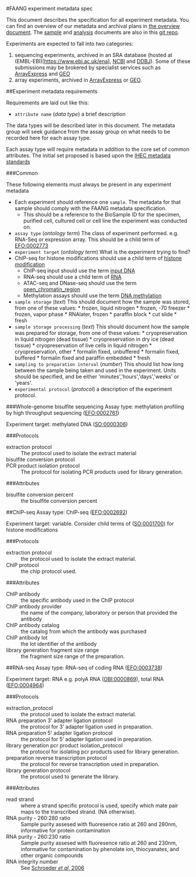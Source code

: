 #FAANG experiment metadata spec

This document describes the specification for all experiment metadata. You can find an overview of our metadata and archival plans in [the overview document](faang_metadata_overview.md). The [sample](faang_sample_metadata.md) and [analysis](faang_analysis_metadata.md) documents are also in this [git repo](https://github.com/FAANG/faang-metadata).

Experiments are expected to fall into two categories:

 1. sequencing experiments, archived in an SRA database (hosted at (EMBL-EBI)[https://www.ebi.ac.uk/ena], [NCBI](http://www.ncbi.nlm.nih.gov/sra/) and [DDBJ](http://trace.ddbj.nig.ac.jp/dra/index_e.html)). Some of these submissions may be brokered by specialist services such as [ArrayExpress](https://www.ebi.ac.uk/arrayexpress/) and [GEO](http://www.ncbi.nlm.nih.gov/geo/)
 2. array experiments, archived in [ArrayExpress](https://www.ebi.ac.uk/arrayexpress/) or [GEO](http://www.ncbi.nlm.nih.gov/geo/).


##Experiment metadata requirements

Requirements are laid out like this:  

 * `attribute name` (*data type*) a brief description

The data types will be described later in this document. The metadata group will seek guidance from the assay group on what needs to be recorded here for each assay type.

Each assay type will require metadata in addition to the core set of common attributes. The initial set proposed is based upon the [IHEC metadata standards](http://ihec-epigenomes.org/research/reference-epigenome-standards/)


###Common

These following elements must always be present in any experiment metadata

 * Each experiment should reference one `sample`. The metadata for that sample should comply with the FAANG metadata specification.
	* This should be a reference to the BioSample ID for the specimen, purified cell, cultured cell or cell line the experiment was conducted on.
 * `assay type` (*ontology term*) The class of experiment performed. e.g. RNA-Seq or expression array. This should be a child term of [EFO:0002773](http://www.ebi.ac.uk/efo/EFO_0002773)
 * `experiment target` (*ontology term*) What is the experiment trying to find?
  * ChIP-seq for histone modifications should use a child term of [histone modification](http://purl.obolibrary.org/obo/SO_0001700)
	* ChIP-seq input should use the term [input DNA](http://www.ebi.ac.uk/efo/EFO_0005031)
	* RNA-seq should use a child term of [RNA](http://purl.obolibrary.org/obo/CHEBI_33697)
	* ATAC-seq and DNase-seq should use the term [open_chromatin_region](http://purl.obolibrary.org/obo/SO_0001747)
	* Methylation assays should use the term [DNA methylation](http://purl.obolibrary.org/obo/GO_0006306)
 * `sample storage` (*text*) This should document how the sample was stored, from one of these values:
		*  frozen, liquid nitrogen
		*  frozen, -70 freezer
		*  frozen, vapor phase
		*  RNAlater, frozen
		*  paraffin block
		*  cut slide
		*  fresh
* `sample storage processing` (*text*) This should document how the sample was prepared for storage, from one of these values:
		* cryopreservation in liquid nitrogen (dead tissue)
		* cryopreservation in dry ice (dead tissue)
		* cryopreservation of live cells in liquid nitrogen
		* cryopreservation, other
		* formalin fixed, unbuffered
		* formalin fixed, buffered
		* formalin fixed and paraffin embedded
		* fresh
* `sampling to preparation interval` (*number*) This should list how long between the sample being taken and used in the experiment. Units should be specified, and be either 'minutes','hours','days','weeks' or 'years'.
* `experimental protocol` (*protocol*) a description of the experiment protocol.


###Whole-genome bisulfite sequencing
Assay type: methylation profiling by high throughput sequencing ([EFO:0002761](http://www.ebi.ac.uk/efo/EFO_0002761))

Experiment target: methylated DNA ([SO:0000306](http://www.sequenceontology.org/browser/current_svn/term/SO:0000306))

###Protocols
<dl>
<dt>extraction protocol</dt>
<dd>The protocol used to isolate the extract material</dd>
<dt>bisulfite conversion protocol</dt>
<dd></dd>
<dt>PCR product isolation protocol</dt>
<dd>The protocol for isolating PCR products used for library generation.</dd>
</dl>

###Attributes
<dl>
<dt>bisulfite conversion percent</dt>
<dd>the bisulfite conversion percent</dd>
</dl>

##ChIP-seq
Assay type: ChIP-seq ([EFO:0002692](http://www.ebi.ac.uk/efo/EFO_0002692))

Experiment target: variable. Consider child terms of ([SO:0001700](http://www.sequenceontology.org/browser/current_svn/term/SO:0001700)) for histone modifications

###Protocols
<dl>
<dt>extraction protocol</dt>
<dd>the protocol used to isolate the extract material.</dd>
<dt>ChIP protocol</dt>
<dd>the chip protocol used.</dd>
</dl>

###Attributes
<dl>
<dt>ChIP antibody </dt>
<dd>the specific antibody used in the ChIP protocol</dd>
<dt>ChIP antibody provider</dt>
<dd>the name of the company, laboratory or person that provided the antibody</dd>
<dt>ChIP antibody catalog</dt>
<dd>the catalog from which the antibody was purchased</dd>
<dt>ChIP antibody lot</dt>
<dd>the lot identifier of the antibody</dd>
<dt>library generation fragment size range</dt>
<dd>the fragment size range of the preparation.</dd>
</dl>


##RNA-seq
Assay type: RNA-seq of coding RNA ([EFO:0003738](http://www.ebi.ac.uk/efo/EFO_0003738))

Experiment target: RNA e.g. polyA RNA ([OBI:0000869](http://purl.obolibrary.org/obo/OBI_0000869)), total RNA ([EFO:0004964](http://www.ebi.ac.uk/efo/EFO_0004964))

###Protocols
<dl>
<dt>extraction_protocol</dt>
<dd>the protocol used to isolate the extract material.</dd>
<dt>RNA preparation 3' adapter ligation protocol</dt>
<dd>the protocol for 3’ adapter ligation used in preparation.</dd>
<dt>RNA preparation 5' adapter ligation protocol</dt>
<dd>the protocol for 5’ adapter ligation used in preparation.</dd>
<dt>library generation pcr product isolation_protocol</dt>
<dd>the protocol for isolating pcr products used for library generation.</dd>
<dt>preparation reverse transcription protocol</dt>
<dd>the protocol for reverse transcription used in preparation.</dd>
<dt>library generation protocol</dt>
<dd>the protocol used to generate the library.</dd>
</dl>

###Attributes
<dl>
<dt>read strand</dt>
<dd>where a strand specific protocol is used, specify which mate pair maps to the transcribed strand. (NA otherwise).</dd>
<dt>RNA purity - 260:280 ratio</dt>
<dd>Sample purity assesed with fluoresence ratio at 260 and 280nm, informative for protein contamination</dd>
<dt>RNA purity - 260:230 ratio</dt>
<dd>Sample purity assesed with fluoresence ratio at 260 and 230nm, informative for contamination by phenolate ion, thiocyanates, and other organic compounds</dd>
<dt>RNA integrity number</dt>
<dd>See <a href="http://www.biomedcentral.com/1471-2199/7/3">Schroeder <i>et al</i>, 2006</a></dd>
</dl>

